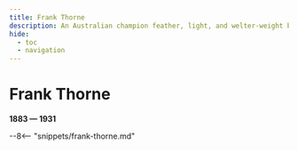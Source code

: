 ```yaml
---
title: Frank Thorne
description: An Australian champion feather, light, and welter-weight boxer
hide:
  - toc
  - navigation 
---
```


# Frank Thorne

**1883 — 1931**

--8<-- "snippets/frank-thorne.md"
